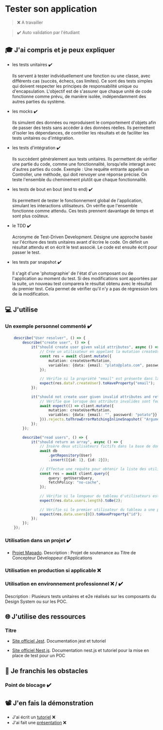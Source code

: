 # Tester son application

> ❌ A travailler

> ✔️ Auto validation par l'étudiant

## 🎓 J'ai compris et je peux expliquer

- les tests unitaires ✔️

  Ils servent à tester individuellement une fonction ou une classe, avec différents cas (succès, échecs, cas limites). Ce sont des tests simples qui doivent respecter les principes de responsabilité unique ou d'encapsulation.
  L'objectif est de s'assurer que chaque unité de code fonctionne comme prévu, de manière isolée, indépendamment des autres parties du système.

- les mocks ✔️

  Ils simulent des données ou reproduisent le comportement d'objets afin de passer des tests sans accéder à des données réelles. Ils permettent d'isoler les dépendances, de contrôler les résultats et de faciliter les tests unitaires ou d'intégration.

- les tests d'intégration ✔️

  Ils succèdent généralement aux tests unitaires. Ils permettent de vérifier une partie du code, comme une fonctionnalité, lorsqu'elle interagit avec d'autres parties du code.
  Exemple : Une requête entrante appelle un Controller, une méthode, qui doit renvoyer une réponse précise. On teste l'ensemble du cheminement plutôt que chaque fonctionnalité. 

- les tests de bout en bout (end to end) ✔️

  Ils permettent de tester le fonctionnement global de l'application, simulant les interactions utilisateurs. On vérifie que l'ensemble fonctionne comme attendu. Ces tests prennent davantage de temps et sont plus coûteux.

- le TDD ✔️

  Acronyme de Test-Driven Development. Désigne une approche basée sur l'écriture des tests unitaires avant d'écrire le code.
  On définit un résultat attendu et on écrit le test associé. Le code est ensuite écrit pour passer le test.

- les tests par snapshot ✔️

  Il s'agit d'une 'photographie' de l'état d'un composant ou de l'application au moment du test. Si des modifications sont apportées par la suite, un nouveau test comparera le résultat obtenu avec le résultat du premier test. Cela permet de vérifier qu'il n'y a pas de régression lors de la modification.

## 💻 J'utilise

### Un exemple personnel commenté ✔️

```typescript
    describe("User resolver", () => {
        describe("create user", () => {
            it("should create user given valid attributes", async () => {
                // Crée un utilisateur en appelant la mutation createUserMutation avec des attributs valides
                const res = await client.mutate({
                    mutation: createUserMutation,
                    variables: {data: {email: "plato@plato.com", password: "Pl@to123"}},
                });
    
                // Vérifie si la propriété "email" est présente dans la réponse
                expect(res.data?.createUser).toHaveProperty("email");
            });
    
            it("should not create user given invalid attributes and return an error", async () => {
                // Vérifie que lorsque des attributs invalides sont fournis, une erreur est renvoyée
                await expect(() => client.mutate({
                    mutation: createUserMutation,
                    variables: {data: {email: "", password: "potato"}}
                })).rejects.toThrowErrorMatchingInlineSnapshot(`"Argument Validation Error"`);
            });
        });
    
        describe("read users", () => {
            it("should return an array", async () => {
                // Insère deux utilisateurs fictifs dans la base de données
                await db
                    .getRepository(User)
                    .insert([{id: 1}, {id: 2}]);
    
                // Effectue une requête pour obtenir la liste des utilisateurs
                const res = await client.query({
                    query: getUsersQuery,
                    fetchPolicy: "no-cache",
                });
    
                // Vérifie si la longueur du tableau d'utilisateurs est de 2
                expect(res.data.users.length).toBe(2);
    
                // Vérifie si le premier utilisateur du tableau a une propriété "id"
                expect(res.data.users[0]).toHaveProperty("id");
            });
        });
    });
```

### Utilisation dans un projet ✔️

- [Projet Mapado](https://github.com/WildCodeSchool/2209-wns-adleman-mapado).
  Description : Projet de soutenance au Titre de Concepteur Développeur d'Applications

### Utilisation en production si applicable ❌ 

### Utilisation en environnement professionnel ❌ / ✔️

Description : Plusieurs tests unitaires et e2e réalisés sur les composants du Design System ou sur les POC.

## 🌐 J'utilise des ressources

### Titre

- [Site officiel Jest](https://jestjs.io/fr/docs/getting-started). 
  Documentation jest et tutoriel

- [Site officiel Nest.js](https://docs.nestjs.com/fundamentals/testing).
  Documentation nest.js et tutoriel pour la mise en place de test pour un POC

## 🚧 Je franchis les obstacles

### Point de blocage ✔️

## 📽️ J'en fais la démonstration

- J'ai écrit un [tutoriel]() ❌
- J'ai fait une [présentation]() ❌ 
